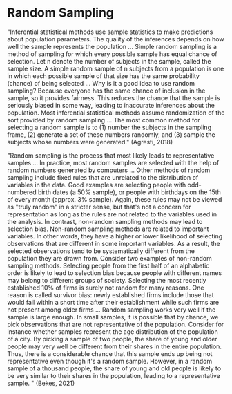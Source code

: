 # Random Sampling

"Inferential statistical methods use sample statistics to make predictions about population parameters. The quality of the inferences depends on how well the sample represents the population ... Simple random sampling is a method of sampling for which every possible sample has equal chance of selection. Let n denote the number of subjects in the sample, called the sample size. A simple random sample of n subjects from a population is one in which each possible sample of that size has the same probability (chance) of being selected ... Why is it a good idea to use random sampling? Because everyone has the same chance of inclusion in the sample, so it provides fairness. This reduces the chance that the sample is seriously biased in some way, leading to inaccurate inferences about the population. Most inferential statistical methods assume randomization of the sort provided by random sampling ... The most common method for selecting a random sample is to (1) number the subjects in the sampling frame, (2) generate a set of these numbers randomly, and (3) sample the subjects whose numbers were generated." (Agresti, 2018)

"Random sampling is the process that most likely leads to representative samples ... In practice, most random samples are selected with the help of random numbers generated by computers ... Other methods of random sampling include fixed rules that are unrelated to the distribution of variables in the data. Good examples are selecting people with odd-numbered birth dates (a 50% sample), or people with birthdays on the 15th of every month (approx. 3% sample). Again, these rules may not be viewed as "truly random" in a stricter sense, but that's not a concern for representation as long as the rules are not related to the variables used in the analysis. In contrast, non-random sampling methods may lead to selection bias. Non-random sampling methods are related to important variables. In other words, they have a higher or lower likelihood of selecting observations that are different in some important variables. As a result, the selected observations tend to be systematically different from the population they are drawn from. Consider two examples of non-random sampling methods. Selecting people from the first half of an alphabetic order is likely to lead to selection bias because people with different names may belong to different groups of society. Selecting the most recently established 10% of firms is surely not random for many reasons. One reason is called survivor bias: newly established firms include those that would fail within a short time after their establishment while such firms are not present among older firms ... Random sampling works very well if the sample is large enough. In small samples, it is possible that by chance, we pick observations that are not representative of the population. Consider for instance whether samples represent the age distribution of the population of a city. By picking a sample of two people, the share of young and older people may very well be different from their shares in the entire population. Thus, there is a considerable chance that this sample ends up being not representative even though it's a random sample. However, in a random sample of a thousand people, the share of young and old people is likely to be very similar to their shares in the population, leading to a representative sample. " (Bekes, 2021)&#x20;

&#x20;

